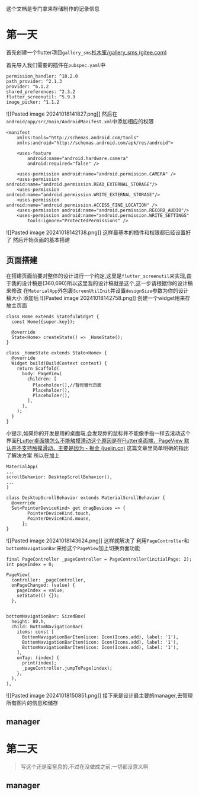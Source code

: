 这个文档是专门拿来存储制作的记录信息
# 第一天
首先创建一个flutter项目`gallery_sms`[杉木笙/gallery_sms (gitee.com)](https://gitee.com/fir-sheng/gallery_sms)

首先导入我们需要的插件在`pubspec.yaml`中
```
permission_handler: ^10.2.0  
path_provider: ^2.1.3  
provider: ^6.1.2  
shared_preferences: ^2.3.2  
flutter_screenutil: ^5.9.3  
image_picker: ^1.1.2
```
![[Pasted image 20241018141827.png]]
然后在`android/app/src/main/AndroidManifest.xml`中添加相应的权限
```
<manifest
    xmlns:tools="http://schemas.android.com/tools"
    xmlns:android="http://schemas.android.com/apk/res/android">

    <uses-feature
        android:name="android.hardware.camera"
        android:required="false" />

    <uses-permission android:name="android.permission.CAMERA" />
    <uses-permission android:name="android.permission.READ_EXTERNAL_STORAGE"/>
    <uses-permission android:name="android.permission.WRITE_EXTERNAL_STORAGE"/>
    <uses-permission android:name="android.permission.ACCESS_FINE_LOCATION" />
    <uses-permission android:name="android.permission.RECORD_AUDIO"/>
    <uses-permission android:name="android.permission.WRITE_SETTINGS"
        tools:ignore="ProtectedPermissions" />
```
![[Pasted image 20241018142138.png]]
这样最基本的插件和权限都已经设置好了
然后开始页面的基本搭建
## 页面搭建
在搭建页面前要对整体的设计进行一个约定,这里是`flutter_screenutil`来实现,由于我的设计稿是(360,690)所以这里我的设计稿就是这个,这一步请根据你的设计稿来修改
在`MaterialApp`外包裹`ScreenUtilInit`并设置`designSize`参数为你的设计稿大小
添加后
![[Pasted image 20241018142758.png]]
创建一个widget用来存放主页面
```
class Home extends StatefulWidget {  
  const Home({super.key});  
  
  @override  
  State<Home> createState() => _HomeState();  
}  
  
class _HomeState extends State<Home> {  
  @override  
  Widget build(BuildContext context) {  
    return Scaffold(  
      body: PageView(  
        children: [  
          Placeholder(),//暂时替代页面  
          Placeholder(),  
          Placeholder(),  
        ],  
      ),  
    );  
  }  
}
```
小提示,如果你的开发是用的桌面端,会发现你的鼠标并不能像手指一样去滚动这个界面[FLutter桌面端怎么不能触摸滑动这个原因是在Flutter桌面端，PageView 默认并不支持触摸滑动，主要是因为 - 掘金 (juejin.cn)](https://juejin.cn/post/7418075685824462898) 这篇文章里简单明确的指出了解决方案
所以在加上
```
MaterialApp(
...
scrollBehavior: DesktopScrollBehavior(),
...
)

class DesktopScrollBehavior extends MaterialScrollBehavior {  
  @override  
  Set<PointerDeviceKind> get dragDevices => {  
        PointerDeviceKind.touch,  
        PointerDeviceKind.mouse,  
      };  
}
```
![[Pasted image 20241018143624.png]]
这样就解决了
利用`PageController`和`bottomNavigationBar`来给这个`PageView`加上切换页面功能
```
final PageController _pageController = PageController(initialPage: 2);  
int pageIndex = 0;

PageView(  
  controller: _pageController,  
  onPageChanged: (value) {  
    pageIndex = value;  
    setState(() {});  
  },


bottomNavigationBar: SizedBox(  
  height: 80.h,  
  child: BottomNavigationBar(  
    items: const [  
      BottomNavigationBarItem(icon: Icon(Icons.add), label: '1'),  
      BottomNavigationBarItem(icon: Icon(Icons.add), label: '1'),  
      BottomNavigationBarItem(icon: Icon(Icons.add), label: '1'),  
    ],  
    onTap: (index) {  
      print(index);  
      _pageController.jumpToPage(index);  
    },  
  ),  
),
```
![[Pasted image 20241018150851.png]]
接下来是设计最主要的manager,去管理所有图片的信息和储存
## manager
# 第二天
 >写这个还是蛮窒息的,不过在没做成之前,一切都没意义啊
## manager
